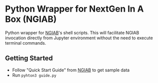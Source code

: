 # Python Wrapper for NextGen In A Box (NGIAB)
Python wrapper for [NGIAB](https://github.com/CIROH-UA/NGIAB-CloudInfra/tree/main)'s shell scripts. This will facilitate NGIAB invocation directly from Jupyter environment without the need to execute terminal commands.

## Getting Started
 - Follow "Quick Start Guide" from [NGIAB](https://github.com/CIROH-UA/NGIAB-CloudInfra/tree/main) to get sample data
 - Run `pyhton3 guide.py`